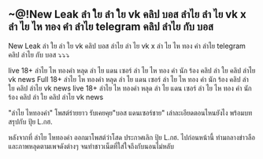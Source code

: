 <h2>~@!New Leak ลำ ใย ลำ ใย vk คลิป บอส ลำไย ลํา ไย vk x ลํา ไย ไห ทอง คํา ลำไย telegram คลิป ลำไย กับ บอส</h2>

New Leak ลำ ใย ลำ ใย vk คลิป บอส ลำไย ลํา ไย vk x ลํา ไย ไห ทอง คํา ลำไย telegram คลิป ลำไย กับ บอส ⤵️⤵️⤵️


live 18+ ลำไย ไห ทองคำ หลุด ลํา ไย แดน เซอร์ ลํา ไย ไห ทอง คํา นัก ร้อง คลิป ลำ ใย คลิป ลำไย vk news Full 18+ ลำไย ไห ทองคำ หลุด ลํา ไย แดน เซอร์ ลํา ไย ไห ทอง คํา นัก ร้อง คลิป ลำ ใย คลิป ลำไย vk news live 18+ ลำไย ไห ทองคำ หลุด ลํา ไย แดน เซอร์ ลํา ไย ไห ทอง คํา นัก ร้อง คลิป ลำ ใย คลิป ลำไย vk news

"ลำไย ไหทองคำ" โพสต์ร่ายยาว รับเคยคุย"บอส แดนเซอร์ชาย" เล่าละเอียดตอนไหนยังไง พร้อมบทสรุปกับ ปุ้ย L.กฮ.

หลังจากที่ ลำไย ไหทองคำ ออกมาโพสต์ว่าโสด ประกาศเลิก ปุ้ย L.กฮ. ไปก่อนหน้านี้  ท่ามกลางข่าวลือและภาพหลุดตามเพจดังต่างๆ จนทำชาวเน็ตที่ใส่ใจถึงกับนอนไม่หลับ
